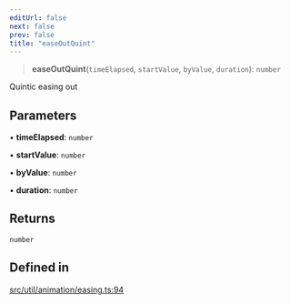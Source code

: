 ```yaml
---
editUrl: false
next: false
prev: false
title: "easeOutQuint"
---
```


> **easeOutQuint**(`timeElapsed`, `startValue`, `byValue`, `duration`): `number`

Quintic easing out

## Parameters

• **timeElapsed**: `number`

• **startValue**: `number`

• **byValue**: `number`

• **duration**: `number`

## Returns

`number`

## Defined in

[src/util/animation/easing.ts:94](https://github.com/fabricjs/fabric.js/blob/a0b4adf41e0a1fd81824114cedd4c32bfb8cac25/src/util/animation/easing.ts#L94)
